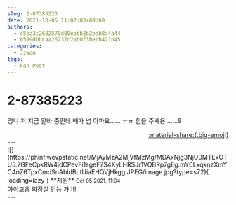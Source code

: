 ```yaml
---
slug: 2-87385223
date: 2021-10-05 11:02:03+09:00
authors:
  - c5ea3c2602570d09ebbb2b2eab8a4a44
  - 6599dbbcaa26237c2ab0f3becb421b45
categories:
  - Jiwon
tags:
  - Fan Post
---
```


# 2-87385223

<div class="post-container" markdown="1">
<div class="content-container md-sidebar__scrollwrap" markdown="1">

엉니 저 지금 알바 중인데 배가 넘 아파요...... ㅠㅠ 힘을 주쎄용.......9

</div>
</div>

<div style="text-align: right;" markdown="1">
<a href="https://weverse.io/fromis9/fanpost/2-87385223" style="text-align: right;">:material-share:{.big-emoji}</a>
</div>
---

<div class="comments-container md-sidebar__scrollwrap" markdown="1">
<div class="comment" markdown="1">
<div class='id-container' markdown="1">
![](https://phinf.wevpstatic.net/MjAyMzA2MjVfMzMg/MDAxNjg3NjU0MTExOTU5.7GFeCpkRW4jdCPevFi1sgeF7S4XyLHRSJr1VOBRp7gEg.mY0LxqknzXmYC4oZ6TpxCmdSnAbldBctUiaEHQVjHkgg.JPEG/image.jpg?type=s72){ loading=lazy }
**<span class="artist">지원</span>** <small>Oct 05 2021, 11:04</small><br>
</div>
<div class='comment-body' markdown="1">
아이고옹 화장실 언능 가!!!!
</div>
</div>
</div>
---
